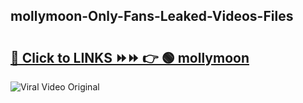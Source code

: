 
 ## mollymoon-Only-Fans-Leaked-Videos-Files

# <h2><a href="https://mediaupload.pro?mollymoon">🔗 Click to LINKS ⏩⏩ 👉 🟢 mollymoon </a></h2>

<a href="https://mediaupload.pro?mollymoon" rel="nofollow" data-target="animated-image.originalLink"><img src="https://i.ibb.co.com/xMMVF88/686577567.gif" alt="Viral Video Original" style="max-width: 100%; display: inline-block;" data-target="animated-image.originalImage"></a>